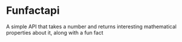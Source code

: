 # Funfactapi
A simple API that takes a number and returns interesting mathematical properties about it, along with a fun fact
